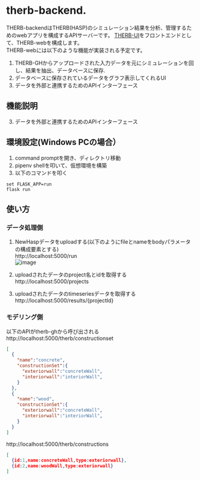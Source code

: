 # therb-backend. 
THERB-backendはTHERB(HASP)のシミュレーション結果を分析、管理するためのwebアプリを構成するAPIサーバーです。
[THERB-UI](https://github.com/becat-oss/therb-UI)をフロントエンドとして、THERB-webを構成します。  
THERB-webには以下のような機能が実装される予定です。

1. THERB-GHからアップロードされた入力データを元にシミュレーションを回し、結果を抽出、データベースに保存.  
2. データベースに保存されているデータをグラフ表示してくれるUI  
3. データを外部と連携するためのAPIインターフェース  

## 機能説明  
3. データを外部と連携するためのAPIインターフェース  

## 環境設定(Windows PCの場合）    
1. command promptを開き、ディレクトリ移動  
2. pipenv shellを叩いて、仮想環境を構築  
3. 以下のコマンドを叩く  
```
set FLASK_APP=run
flask run
```

## 使い方  
### データ処理側  
1. NewHaspデータをuploadする(以下のようにfileとnameをbodyパラメータの構成要素とする)    
http://localhost:5000/run  
![image](https://user-images.githubusercontent.com/90674244/157411568-a7c7edf7-4700-4c46-9512-a66f6f07981c.png)  

2. uploadされたデータのproject名とidを取得する  
http://localhost:5000/projects 

3. uploadされたデータのtimeseriesデータを取得する  
http://localhost:5000/results/{projectId}  

### モデリング側  
以下のAPIがtherb-ghから呼び出される  
http://localhost:5000/therb/constructionset  
```json
[
  {
    "name":"concrete",
    "constructionSet":{
      "exteriorwall":"concreteWall",
      "interiorwall":"interiorWall",
    }
  },
  {
    "name":"wood",
    "constructionSet":{
      "exteriorwall":"concreteWall",
      "interiorwall":"interiorWall",
    }
  }
]
```
http://localhost:5000/therb/constructions  
```json
[
  {id:1,name:concreteWall,type:exteriorwall},
  {id:2,name:woodWall,type:exteriorwall}
]
```
